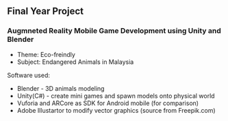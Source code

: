## Final Year Project
### Augmneted Reality Mobile Game Development using Unity and Blender
- Theme: Eco-freindly
- Subject: Endangered Animals in Malaysia

Software used:
- Blender - 3D animals modeling
- Unity(C#) - create mini games and spawn models onto physical world
- Vuforia and ARCore as SDK for Android mobile (for comparison)
- Adobe Illustartor to modify vector graphics (source from Freepik.com)
